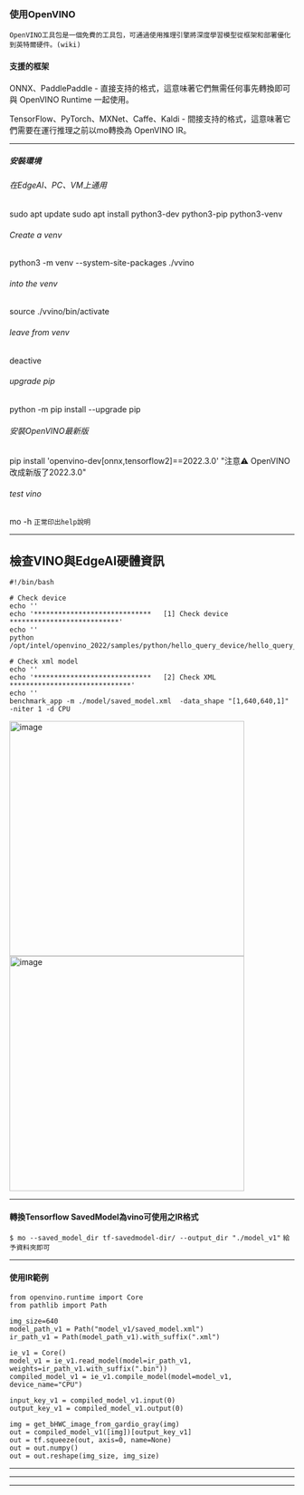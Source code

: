 ### 使用OpenVINO
`OpenVINO工具包是一個免費的工具包，可通過使用推理引擎將深度學習模型從框架和部署優化到英特爾硬件。(wiki)`

#### 支援的框架
ONNX、PaddlePaddle - 直接支持的格式，這意味著它們無需任何事先轉換即可與 OpenVINO Runtime 一起使用。

TensorFlow、PyTorch、MXNet、Caffe、Kaldi - 間接支持的格式，這意味著它們需要在運行推理之前以mo轉換為 OpenVINO IR。


 * * * 

##### 安裝環境
###### 在EdgeAI、PC、VM上通用

sudo apt update
sudo apt install python3-dev python3-pip python3-venv

###### Create a venv

 python3 -m venv --system-site-packages ./vvino

###### into the venv
 source ./vvino/bin/activate

###### leave from venv
 deactive
 
###### upgrade pip 
python -m pip install --upgrade pip
 
 
###### 安裝OpenVINO最新版
 pip install 'openvino-dev[onnx,tensorflow2]==2022.3.0'   "注意⚠️ OpenVINO改成新版了2022.3.0"


###### test vino
mo -h
`正常印出help說明`


 * * * 

## 檢查VINO與EdgeAI硬體資訊
    #!/bin/bash

    # Check device
    echo ''
    echo '*****************************   [1] Check device   ***************************'
    echo ''
    python /opt/intel/openvino_2022/samples/python/hello_query_device/hello_query_device.py

    # Check xml model
    echo ''
    echo '*****************************   [2] Check XML   ******************************'
    echo ''
    benchmark_app -m ./model/saved_model.xml  -data_shape "[1,640,640,1]" -niter 1 -d CPU


<img width="415" alt="image" src="https://user-images.githubusercontent.com/18000764/212619805-d9405ac9-9420-4134-b938-9ad0048d63a2.png">

<img width="415" alt="image" src="https://user-images.githubusercontent.com/18000764/212619827-7c365ecb-dea1-45cf-b610-048cf7307083.png">



 * * * 
#### 轉換Tensorflow SavedModel為vino可使用之IR格式
 `$ mo --saved_model_dir tf-savedmodel-dir/ --output_dir "./model_v1"`
 ``` 給予資料夾即可  ```
 * * * 
 
#### 使用IR範例
    from openvino.runtime import Core
    from pathlib import Path

    img_size=640
    model_path_v1 = Path("model_v1/saved_model.xml")
    ir_path_v1 = Path(model_path_v1).with_suffix(".xml")

    ie_v1 = Core()
    model_v1 = ie_v1.read_model(model=ir_path_v1, weights=ir_path_v1.with_suffix(".bin"))
    compiled_model_v1 = ie_v1.compile_model(model=model_v1, device_name="CPU")

    input_key_v1 = compiled_model_v1.input(0)
    output_key_v1 = compiled_model_v1.output(0)

    img = get_bHWC_image_from_gardio_gray(img)
    out = compiled_model_v1([img])[output_key_v1]
    out = tf.squeeze(out, axis=0, name=None)
    out = out.numpy()
    out = out.reshape(img_size, img_size)






 * * * 
 * * * 
 * * * 
 
